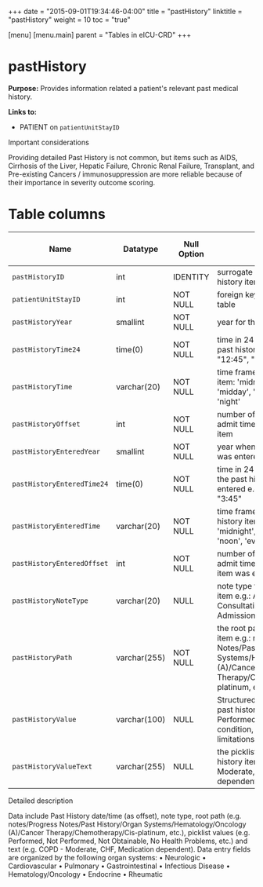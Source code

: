 +++
date = "2015-09-01T19:34:46-04:00"
title = "pastHistory"
linktitle = "pastHistory"
weight = 10
toc = "true"

[menu]
  [menu.main]
    parent = "Tables in eICU-CRD"
+++

# pastHistory

**Purpose:**
Provides information related a patient's relevant past medical history.

**Links to:**

* PATIENT on `patientUnitStayID`

Important considerations

Providing detailed Past History is not common, but items such as AIDS, Cirrhosis of the Liver, Hepatic Failure, Chronic Renal Failure, Transplant, and Pre-existing Cancers / immunosuppression are more reliable because of their importance in severity outcome scoring.

# Table columns

Name | Datatype | Null Option | Comment | Is Key | Stored Transformed Created
---- | ---- | ---- | ---- | ---- | ----
`pastHistoryID` | int | IDENTITY | surrogate key for the past history item | PK | C
`patientUnitStayID` | int | NOT NULL | foreign key link to the patient table | FK | C
`pastHistoryYear` | smallint | NOT NULL | year for the past history item |  | T
`pastHistoryTime24` | time(0) | NOT NULL | time in 24 hour format of the past history event e.g.: "12:45", "15:30", "3:45" |  | T
`pastHistoryTime` | varchar(20) | NOT NULL | time frame for the past history item: 'midnight', 'morning', 'midday', 'noon', 'evening', or 'night' |  | T
`pastHistoryOffset` | int | NOT NULL | number of minutes from unit admit time for the past history item |  | C
`pastHistoryEnteredYear` | smallint | NOT NULL | year when the past history item was entered |  | T
`pastHistoryEnteredTime24` | time(0) | NOT NULL | time in 24 hour format of when the past history event was entered e.g.: "12:45", "15:30", "3:45" |  | T
`pastHistoryEnteredTime` | varchar(20) | NOT NULL | time frame when the past history item was entered: 'midnight', 'morning', 'midday', 'noon', 'evening', or 'night' |  | T
`pastHistoryEnteredOffset` | int | NOT NULL | number of minutes from unit admit time that the past history item was entered |  | C
`pastHistoryNoteType` | varchar(20) | NULL | note type for the past history item e.g.: Admission, Initial Consultation/Other, Re-Admission, etc. |  | S
`pastHistoryPath` | varchar(255) | NOT NULL | the root path of the past history item e.g.: notes/Progress Notes/Past History/Organ Systems/Hematology/Oncology (A)/Cancer Therapy/Chemotherapy/Cis-platinum, etc. |  | S
`pastHistoryValue` | varchar(100) | NULL | Structured picklist of available past history items e.g.: Performed, hypercoagulable condition, COPD - no limitations, etc. |  | S
`pastHistoryValueText` | varchar(255) | NULL | the picklist value of the past history item e.g.: COPD - Moderate, CHF, Medication dependent, etc. |  | S

 Detailed description

Data include Past History date/time (as offset), note type, root path (e.g. notes/Progress Notes/Past History/Organ Systems/Hematology/Oncology (A)/Cancer Therapy/Chemotherapy/Cis-platinum, etc.), picklist values (e.g. Performed, Not Performed, Not Obtainable, No Health Problems, etc.) and text (e.g. COPD  - Moderate, CHF, Medication dependent).
Data entry fields are organized by the following organ systems:
•         Neurologic
•         Cardiovascular
•         Pulmonary
•         Gastrointestinal
•         Infectious Disease
•         Hematology/Oncology
•         Endocrine
•         Rheumatic
